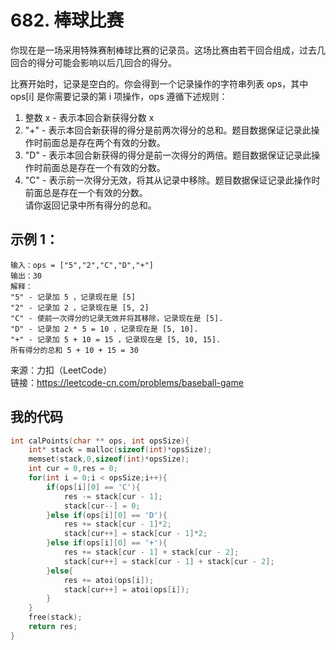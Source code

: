 # 682. 棒球比赛
你现在是一场采用特殊赛制棒球比赛的记录员。这场比赛由若干回合组成，过去几回合的得分可能会影响以后几回合的得分。

比赛开始时，记录是空白的。你会得到一个记录操作的字符串列表 ops，其中 ops[i] 是你需要记录的第 i 项操作，ops 遵循下述规则：

1. 整数 x - 表示本回合新获得分数 x
2. "+" - 表示本回合新获得的得分是前两次得分的总和。题目数据保证记录此操作时前面总是存在两个有效的分数。
3. "D" - 表示本回合新获得的得分是前一次得分的两倍。题目数据保证记录此操作时前面总是存在一个有效的分数。
4. "C" - 表示前一次得分无效，将其从记录中移除。题目数据保证记录此操作时前面总是存在一个有效的分数。  
请你返回记录中所有得分的总和。
## 示例 1：
```
输入：ops = ["5","2","C","D","+"]
输出：30
解释：
"5" - 记录加 5 ，记录现在是 [5]
"2" - 记录加 2 ，记录现在是 [5, 2]
"C" - 使前一次得分的记录无效并将其移除，记录现在是 [5].
"D" - 记录加 2 * 5 = 10 ，记录现在是 [5, 10].
"+" - 记录加 5 + 10 = 15 ，记录现在是 [5, 10, 15].
所有得分的总和 5 + 10 + 15 = 30
```
来源：力扣（LeetCode）  
链接：https://leetcode-cn.com/problems/baseball-game
## 我的代码
```C
int calPoints(char ** ops, int opsSize){
    int* stack = malloc(sizeof(int)*opsSize);
    memset(stack,0,sizeof(int)*opsSize);
    int cur = 0,res = 0;
    for(int i = 0;i < opsSize;i++){
        if(ops[i][0] == 'C'){
            res -= stack[cur - 1];
            stack[cur--] = 0;
        }else if(ops[i][0] == 'D'){
            res += stack[cur - 1]*2;
            stack[cur++] = stack[cur - 1]*2;
        }else if(ops[i][0] == '+'){
            res += stack[cur - 1] + stack[cur - 2];
            stack[cur++] = stack[cur - 1] + stack[cur - 2];
        }else{
            res += atoi(ops[i]);
            stack[cur++] = atoi(ops[i]);
        }
    }
    free(stack);
    return res;
}
```
